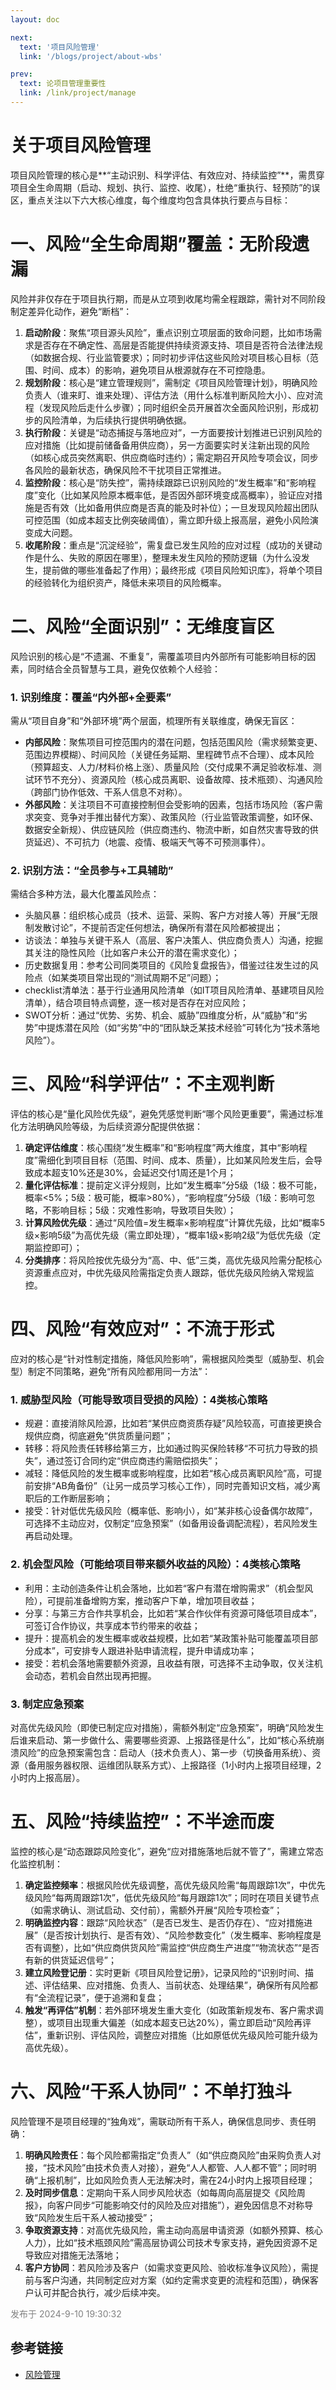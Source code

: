 ```yaml
---
layout: doc

next:
  text: '项目风险管理'
  link: '/blogs/project/about-wbs'

prev:
  text: 论项目管理重要性
  link: /link/project/manage
---
```



# 关于项目风险管理

项目风险管理的核心是**“主动识别、科学评估、有效应对、持续监控”**，需贯穿项目全生命周期（启动、规划、执行、监控、收尾），杜绝“重执行、轻预防”的误区，重点关注以下六大核心维度，每个维度均包含具体执行要点与目标：


# 一、风险“全生命周期”覆盖：无阶段遗漏
风险并非仅存在于项目执行期，而是从立项到收尾均需全程跟踪，需针对不同阶段制定差异化动作，避免“断档”：
1. **启动阶段**：聚焦“项目源头风险”，重点识别立项层面的致命问题，比如市场需求是否存在不确定性、高层是否能提供持续资源支持、项目是否符合法律法规（如数据合规、行业监管要求）；同时初步评估这些风险对项目核心目标（范围、时间、成本）的影响，避免项目从根源就存在不可控隐患。
2. **规划阶段**：核心是“建立管理规则”，需制定《项目风险管理计划》，明确风险负责人（谁来盯、谁来处理）、评估方法（用什么标准判断风险大小）、应对流程（发现风险后走什么步骤）；同时组织全员开展首次全面风险识别，形成初步的风险清单，为后续执行提供明确依据。
3. **执行阶段**：关键是“动态捕捉与落地应对”，一方面要按计划推进已识别风险的应对措施（比如提前储备备用供应商），另一方面要实时关注新出现的风险（如核心成员突然离职、供应商临时违约）；需定期召开风险专项会议，同步各风险的最新状态，确保风险不干扰项目正常推进。
4. **监控阶段**：核心是“防失控”，需持续跟踪已识别风险的“发生概率”和“影响程度”变化（比如某风险原本概率低，是否因外部环境变成高概率），验证应对措施是否有效（比如备用供应商是否真的能及时补位）；一旦发现风险超出团队可控范围（如成本超支比例突破阈值），需立即升级上报高层，避免小风险演变成大问题。
5. **收尾阶段**：重点是“沉淀经验”，需复盘已发生风险的应对过程（成功的关键动作是什么、失败的原因在哪里），整理未发生风险的预防逻辑（为什么没发生，提前做的哪些准备起了作用）；最终形成《项目风险知识库》，将单个项目的经验转化为组织资产，降低未来项目的风险概率。


# 二、风险“全面识别”：无维度盲区
风险识别的核心是“不遗漏、不重复”，需覆盖项目内外部所有可能影响目标的因素，同时结合全员智慧与工具，避免仅依赖个人经验：
### 1. 识别维度：覆盖“内外部+全要素”
需从“项目自身”和“外部环境”两个层面，梳理所有关联维度，确保无盲区：
- **内部风险**：聚焦项目可控范围内的潜在问题，包括范围风险（需求频繁变更、范围边界模糊）、时间风险（关键任务延期、里程碑节点不合理）、成本风险（预算超支、人力/材料价格上涨）、质量风险（交付成果不满足验收标准、测试环节不充分）、资源风险（核心成员离职、设备故障、技术瓶颈）、沟通风险（跨部门协作低效、干系人信息不对称）。
- **外部风险**：关注项目不可直接控制但会受影响的因素，包括市场风险（客户需求突变、竞争对手推出替代方案）、政策风险（行业监管政策调整，如环保、数据安全新规）、供应链风险（供应商违约、物流中断，如自然灾害导致的供货延迟）、不可抗力（地震、疫情、极端天气等不可预测事件）。

### 2. 识别方法：“全员参与+工具辅助”
需结合多种方法，最大化覆盖风险点：
- 头脑风暴：组织核心成员（技术、运营、采购、客户方对接人等）开展“无限制发散讨论”，不提前否定任何想法，确保所有潜在风险都被提出；
- 访谈法：单独与关键干系人（高层、客户决策人、供应商负责人）沟通，挖掘其关注的隐性风险（比如客户未公开的潜在需求变化）；
- 历史数据复用：参考公司同类项目的《风险复盘报告》，借鉴过往发生过的风险点（如某类项目常出现的“测试周期不足”问题）；
-  checklist清单法：基于行业通用风险清单（如IT项目风险清单、基建项目风险清单），结合项目特点调整，逐一核对是否存在对应风险；
- SWOT分析：通过“优势、劣势、机会、威胁”四维度分析，从“威胁”和“劣势”中提炼潜在风险（如“劣势”中的“团队缺乏某技术经验”可转化为“技术落地风险”）。


# 三、风险“科学评估”：不主观判断
评估的核心是“量化风险优先级”，避免凭感觉判断“哪个风险更重要”，需通过标准化方法明确风险等级，为后续资源分配提供依据：
1. **确定评估维度**：核心围绕“发生概率”和“影响程度”两大维度，其中“影响程度”需细化到项目目标（范围、时间、成本、质量），比如某风险发生后，会导致成本超支10%还是30%，会延迟交付1周还是1个月；
2. **量化评估标准**：提前定义评分规则，比如“发生概率”分5级（1级：极不可能，概率<5%；5级：极可能，概率>80%），“影响程度”分5级（1级：影响可忽略，不影响目标；5级：灾难性影响，导致项目失败）；
3. **计算风险优先级**：通过“风险值=发生概率×影响程度”计算优先级，比如“概率5级×影响5级”为高优先级（需立即处理），“概率1级×影响2级”为低优先级（定期监控即可）；
4. **分类排序**：将风险按优先级分为“高、中、低”三类，高优先级风险需分配核心资源重点应对，中优先级风险需指定负责人跟踪，低优先级风险纳入常规监控。


# 四、风险“有效应对”：不流于形式
应对的核心是“针对性制定措施，降低风险影响”，需根据风险类型（威胁型、机会型）制定不同策略，避免“所有风险都用同一方法”：
### 1. 威胁型风险（可能导致项目受损的风险）：4类核心策略
- 规避：直接消除风险源，比如若“某供应商资质存疑”风险较高，可直接更换合规供应商，彻底避免“供货质量问题”；
- 转移：将风险责任转移给第三方，比如通过购买保险转移“不可抗力导致的损失”，通过签订合同约定“供应商违约需赔偿损失”；
- 减轻：降低风险的发生概率或影响程度，比如若“核心成员离职风险”高，可提前安排“AB角备份”（让另一成员学习核心工作），同时完善知识文档，减少离职后的工作断层影响；
- 接受：针对低优先级风险（概率低、影响小），如“某非核心设备偶尔故障”，可选择不主动应对，仅制定“应急预案”（如备用设备调配流程），若风险发生再启动处理。

### 2. 机会型风险（可能给项目带来额外收益的风险）：4类核心策略
- 利用：主动创造条件让机会落地，比如若“客户有潜在增购需求”（机会型风险），可提前准备增购方案，推动客户下单，增加项目收益；
- 分享：与第三方合作共享机会，比如若“某合作伙伴有资源可降低项目成本”，可签订合作协议，共享成本节约带来的收益；
- 提升：提高机会的发生概率或收益规模，比如若“某政策补贴可能覆盖项目部分成本”，可安排专人跟进补贴申请流程，提升申请成功率；
- 接受：若机会落地需要额外资源，且收益有限，可选择不主动争取，仅关注机会动态，若机会自然出现再把握。

### 3. 制定应急预案
对高优先级风险（即使已制定应对措施），需额外制定“应急预案”，明确“风险发生后谁来启动、第一步做什么、需要哪些资源、上报路径是什么”，比如“核心系统崩溃风险”的应急预案需包含：启动人（技术负责人）、第一步（切换备用系统）、资源（备用服务器权限、运维团队联系方式）、上报路径（1小时内上报项目经理，2小时内上报高层）。


# 五、风险“持续监控”：不半途而废
监控的核心是“动态跟踪风险变化”，避免“应对措施落地后就不管了”，需建立常态化监控机制：
1. **确定监控频率**：根据风险优先级调整，高优先级风险需“每周跟踪1次”，中优先级风险“每两周跟踪1次”，低优先级风险“每月跟踪1次”；同时在项目关键节点（如需求确认、测试启动、交付前），需额外开展“风险专项检查”；
2. **明确监控内容**：跟踪“风险状态”（是否已发生、是否仍存在）、“应对措施进展”（是否按计划执行、是否有效）、“风险参数变化”（发生概率、影响程度是否有调整），比如“供应商供货风险”需监控“供应商生产进度”“物流状态”“是否有新的供货延迟信号”；
3. **建立风险登记册**：实时更新《项目风险登记册》，记录风险的“识别时间、描述、评估结果、应对措施、负责人、当前状态、处理结果”，确保所有风险都有“全流程记录”，便于追溯和复盘；
4. **触发“再评估”机制**：若外部环境发生重大变化（如政策新规发布、客户需求调整），或项目出现重大偏差（如成本超支已达20%），需立即启动“风险再评估”，重新识别、评估风险，调整应对措施（比如原低优先级风险可能升级为高优先级）。


# 六、风险“干系人协同”：不单打独斗
风险管理不是项目经理的“独角戏”，需联动所有干系人，确保信息同步、责任明确：
1. **明确风险责任**：每个风险都需指定“负责人”（如“供应商风险”由采购负责人对接，“技术风险”由技术负责人对接），避免“人人都管、人人都不管”；同时明确“上报机制”，比如风险负责人无法解决时，需在24小时内上报项目经理；
2. **及时同步信息**：定期向干系人同步风险状态（如每周向高层提交《风险周报》，向客户同步“可能影响交付的风险及应对措施”），避免因信息不对称导致“风险发生后干系人被动接受”；
3. **争取资源支持**：对高优先级风险，需主动向高层申请资源（如额外预算、核心人力），比如“技术瓶颈风险”需高层协调公司技术专家支持，避免因资源不足导致应对措施无法落地；
4. **客户方协同**：若风险涉及客户（如需求变更风险、验收标准争议风险），需提前与客户沟通，共同制定应对方案（如约定需求变更的流程和范围），确保客户认可并配合执行，减少后续冲突。


<span style="color: gray;">发布于 2024-9-10 19:30:32</span>


## 参考链接

- [风险管理](https://blog.csdn.net/leftfist/article/details/127034026)